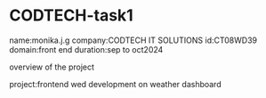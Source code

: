 # CODTECH-task1
name:monika.j.g
company:CODTECH IT SOLUTIONS
id:CT08WD39
domain:front end
duration:sep to oct2024

overview of the project

project:frontend wed development on weather dashboard
